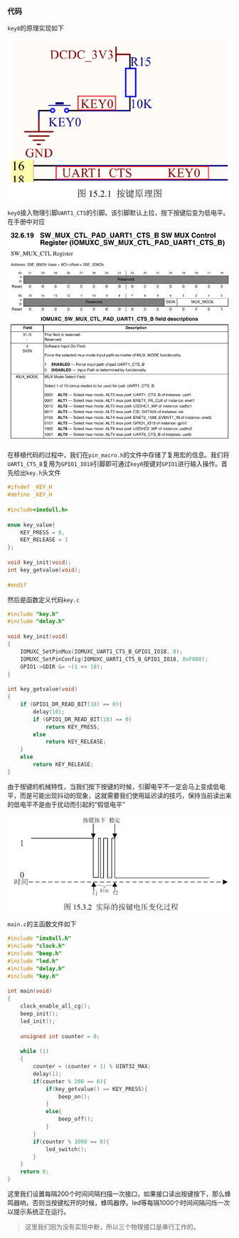 ### 代码

`key0`的原理实现如下

![](assets/2025-01-31-16-34-58-image.png)

`key0`接入物理引脚`UART1_CTS`的引脚。该引脚默认上拉，按下按键后变为低电平。在手册中对应

![](assets/2025-01-31-16-38-12-image.png)

在移植代码的过程中，我们在`pin_macro.h`的文件中存储了复用宏的信息。我们将`UART1_CTS_B`复用为`GPIO1_IO18`引脚即可通过`key0`按键对`GPIO1`进行输入操作。首先给出`key.h`头文件

```c
#ifndef _KEY_H
#define _KEY_H

#include<imx6ull.h>

enum key_value{
    KEY_PRESS = 0,
    KEY_RELEASE = 1
};

void key_init(void);
int key_getvalue(void);

#endif
```

然后是函数定义代码`key.c`

```c
#include "key.h"
#include "delay.h"

void key_init(void)
{
    IOMUXC_SetPinMux(IOMUXC_UART1_CTS_B_GPIO1_IO18, 0);
    IOMUXC_SetPinConfig(IOMUXC_UART1_CTS_B_GPIO1_IO18, 0xF080);
    GPIO1->GDIR &= ~(1 << 18);
}

int key_getvalue(void)
{
    if (GPIO1_DR_READ_BIT(18) == 0){
        delay(10);
        if (GPIO1_DR_READ_BIT(18) == 0)
            return KEY_PRESS;
        else
            return KEY_RELEASE;
    }
    else
        return KEY_RELEASE;
}
```

由于按键的机械特性，当我们按下按键的时候，引脚电平不一定会马上变成低电平，而是可能出现抖动的现象，这就需要我们使用延迟读的技巧，保持当前读出来的低电平不是由于扰动而引起的“假低电平”

![](assets/2025-01-31-16-46-21-image.png)

`main.c`的主函数文件如下

```c
#include "imx6ull.h"
#include "clock.h"
#include "beep.h"
#include "led.h"
#include "delay.h"
#include "key.h"

int main(void)
{
    clock_enable_all_cg();
    beep_init();
    led_init();

    unsigned int counter = 0;

    while (1)
    {
        counter = (counter + 1) % UINT32_MAX;
        delay(1);
        if(counter % 200 == 0){
            if(key_getvalue() == KEY_PRESS){
                beep_on();
            }
            else{
                beep_off();
            }
        }
        if(counter % 1000 == 0){
            led_switch();
        }
    }
    return 0;
}
```

这里我们设置每隔200个时间间隔扫描一次接口，如果接口读出按键按下，那么蜂鸣器响，否则当按键松开的时候，蜂鸣器停。led等每隔1000个时间间隔闪烁一次以提示系统正在运行。

> 这里我们因为没有实现中断，所以三个物理接口是串行工作的。
